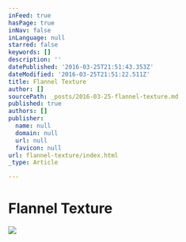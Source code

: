 ```yaml
---
inFeed: true
hasPage: true
inNav: false
inLanguage: null
starred: false
keywords: []
description: ''
datePublished: '2016-03-25T21:51:43.353Z'
dateModified: '2016-03-25T21:51:22.511Z'
title: Flannel Texture
author: []
sourcePath: _posts/2016-03-25-flannel-texture.md
published: true
authors: []
publisher:
  name: null
  domain: null
  url: null
  favicon: null
url: flannel-texture/index.html
_type: Article

---
```

# Flannel Texture
![](https://the-grid-user-content.s3-us-west-2.amazonaws.com/78774539-718e-4e95-ab40-26c8667e9453.jpg)